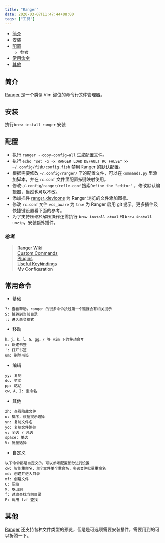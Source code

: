 ```yaml
---
title: "Ranger"
date: 2020-03-07T11:47:44+08:00
tags: ["工具"]
---
```


<!-- vim-markdown-toc Marked -->

* [简介](#简介)
* [安装](#安装)
* [配置](#配置)
	* [参考](#参考)
* [常用命令](#常用命令)
* [其他](#其他)

<!-- vim-markdown-toc -->

## 简介

[Ranger](https://github.com/ranger/ranger) 是一个类似 Vim 键位的命令行文件管理器。

## 安装

执行`brew install ranger` 安装

## 配置

- 执行 `ranger --copy-config=all` 生成配置文件。
- 执行 `echo "set -g -x RANGER_LOAD_DEFAULT_RC FALSE" >> ~/.config/fish/config.fish` 禁用 Ranger 的默认配置。
- 根据需要修改 `~/.config/ranger/` 下的配置文件，可以在 `commands.py` 里添加脚本，并在 `rc.conf` 文件里配置按键映射使用。
- 修改`~/.config/ranger/refle.conf` 搜索`Define the "editor"` ，修改默认编辑器，当然也可以不改。
- 添加插件 [ranger_devicons](https://github.com/alexanderjeurissen/ranger_devicons) 为 Ranger 浏览的文件添加图标。
- 修改 `rc.conf` 文件 `vcs_aware` 为 `true` 为 Ranger 启用 git 提示。更多插件及快捷键设置看下面的参考。
- 为了支持压缩和解压操作还需执行 `brew install atool` 和 `brew install unzip`，安装额外插件。

### 参考

> [Ranger Wiki](https://github.com/ranger/ranger/wiki)  
> [Custom Commands](https://github.com/ranger/ranger/wiki/Custom-Commands)  
> [Plugins](https://github.com/ranger/ranger/wiki/Plugins)  
> [Useful Keybindings](https://github.com/ranger/ranger/wiki/Keybindings)  
> [My Configuration](https://github.com/OrionPax19970905/.config/tree/master/ranger)

## 常用命令

- 基础

```
?: 查看帮助，ranger 的很多命令按过第一个键就会有相关提示
S: 跳转到当前目录
:: 进入命令模式
```

- 移动

```
h、j、k、l、G、gg、/ 等 vim 下的移动命令
m: 新建书签
': 打开书签
um: 删除书签
```

- 编辑

```
yy: 复制
dd: 剪切
pp: 粘贴
cw、A、I: 重命名
```

- 其他

```
zh: 查看隐藏文件
o: 排序，根据提示选择
yn: 复制文件名
yo: 复制文件路径
v: 全选 / 凡选
space: 单选
V: 批量选择
```

- 自定义

```
以下命令都是自定义的，可以参考配置部分进行设置
cw: 智能重命名，单个文件单个重命名，多选文件批量重命名
md: 创建并进入目录
mf: 创建文件
C: 压缩
X: 取出到
f: 过滤查找当前目录
F: 调用 fzf 查找
```

## 其他

[Ranger](https://github.com/ranger/ranger) 还支持各种文件类型的预览，但是是可选项需要安装插件，需要用到的可以折腾一下。
